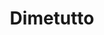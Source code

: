 ---
restaurant_type: Italien
title: Dimetutto
description: Un restaurant italien contemporain offrant des pizzas artisanales, des pâtes fraîches et des spécialités italiennes dans une ambiance moderne et décontractée.
location: 92 rue Wellington Nord, Sherbrooke
--- 